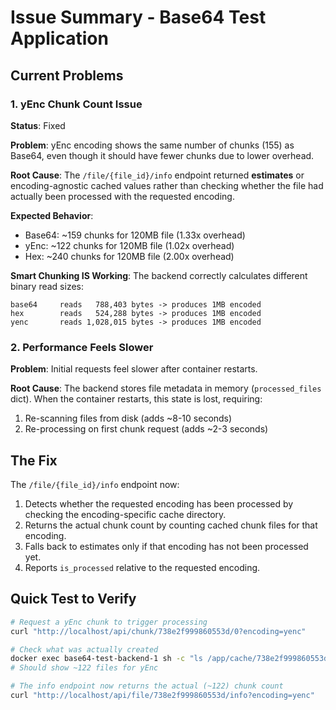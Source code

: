 # Issue Summary - Base64 Test Application

## Current Problems

### 1. yEnc Chunk Count Issue
**Status**: Fixed

**Problem**: yEnc encoding shows the same number of chunks (155) as Base64, even though it should have fewer chunks due to lower overhead.

**Root Cause**: The `/file/{file_id}/info` endpoint returned **estimates** or encoding-agnostic cached values rather than checking whether the file had actually been processed with the requested encoding.

**Expected Behavior**:
- Base64: ~159 chunks for 120MB file (1.33x overhead)
- yEnc: ~122 chunks for 120MB file (1.02x overhead)
- Hex: ~240 chunks for 120MB file (2.00x overhead)

**Smart Chunking IS Working**: The backend correctly calculates different binary read sizes:
```
base64     reads   788,403 bytes -> produces 1MB encoded
hex        reads   524,288 bytes -> produces 1MB encoded  
yenc       reads 1,028,015 bytes -> produces 1MB encoded
```

### 2. Performance Feels Slower
**Problem**: Initial requests feel slower after container restarts.

**Root Cause**: The backend stores file metadata in memory (`processed_files` dict). When the container restarts, this state is lost, requiring:
1. Re-scanning files from disk (adds ~8-10 seconds)
2. Re-processing on first chunk request (adds ~2-3 seconds)

## The Fix

The `/file/{file_id}/info` endpoint now:
1. Detects whether the requested encoding has been processed by checking the encoding-specific cache directory.
2. Returns the actual chunk count by counting cached chunk files for that encoding.
3. Falls back to estimates only if that encoding has not been processed yet.
4. Reports `is_processed` relative to the requested encoding.

## Quick Test to Verify

```bash
# Request a yEnc chunk to trigger processing
curl "http://localhost/api/chunk/738e2f999860553d/0?encoding=yenc"

# Check what was actually created
docker exec base64-test-backend-1 sh -c "ls /app/cache/738e2f999860553d_yenc/ | wc -l"
# Should show ~122 files for yEnc

# The info endpoint now returns the actual (~122) chunk count
curl "http://localhost/api/file/738e2f999860553d/info?encoding=yenc"
```
